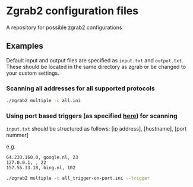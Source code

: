 # Zgrab2 configuration files
A repository for possible zgrab2 configurations

## Examples
Default input and output files are specified as `input.txt` and `output.txt`. These should be located in the same directory as zgrab or be changed to your custom settings.

### Scanning all addresses for all supported protocols
``` bash
./zgrab2 multiple -c all.ini
```

### Using port based triggers (as specified [here](https://github.com/zmap/zgrab2#multiple-module-usage)) for scanning

`input.txt` should be structured as follows:
[ip address], [hostname], [port nummer]

e.g. 
``` 
64.233.160.0, google.nl, 23
127.0.0.1, , 22
157.55.33.18, bing.nl, 102
```

``` bash
./zgrab2 multiple -c all_trigger-on-port.ini --trigger
```
